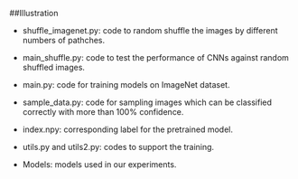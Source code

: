 ##Illustration

- shuffle_imagenet.py: code to random shuffle the images by different numbers of pathches.

- main_shuffle.py: code to test the performance of CNNs against random shuffled images.

- main.py: code for training models on ImageNet dataset.

- sample_data.py: code for sampling images which can be classified correctly with more than 100% confidence.

- index.npy: corresponding label for the pretrained model.

- utils.py and utils2.py: codes to support the training.

- Models: models used in our experiments.

